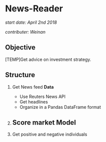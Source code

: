 # News-Reader
*start date: April 2nd 2018*

*contributer: Weinan*

## Objective
[TEMP]Get advice on investment strategy.

## Structure
1. Get News feed **Data**
   - Use Reuters News API
   - Get headlines
   - Organize in a Pandas DataFrame format

2. Score market  **Model**
   - 

3. Get positive and negative individuals
